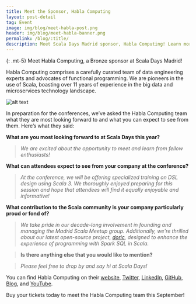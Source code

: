 ```yaml
---
title: Meet the Sponsor, Habla Computing
layout: post-detail
tag: Event
image: img/blog/meet-habla-post.png
header: img/blog/meet-habla-banner.png
permalink: /blog/:title/
description: Meet Scala Days Madrid sponsor, Habla Computing! Learn more about this sponsor and see what they look forward to seeing in Madrid this year!
---
```

{: .mt-5}
Meet Habla Computing, a Bronze sponsor at Scala Days Madrid!

Habla Computing comprises a carefully curated team of data engineering experts and advocates of functional programming. We are pioneers in the use of Scala, boasting over 11 years of experience in the big data and microservices technology landscape.

![alt text](/img/assets/sponsors/Sponsor-Card-habla.png)

In preparation for the conferences, we’ve asked the Habla Computing team what they are most looking forward to and what you can expect to see from them. Here’s what they said:

**What are you most looking forward to at Scala Days this year?**

> *We are excited about the opportunity to meet and learn from fellow enthusiasts!*

**What can attendees expect to see from your company at the conference?**

> *At the conference, we will be offering specialized training on DSL design using Scala 3. We thoroughly enjoyed preparing for this session and hope that attendees will find it equally enjoyable and informative!*

**What contribution to the Scala community is your company particularly proud or fond of?**

> *We take pride in our decade-long involvement in founding and managing the Madrid Scala Meetup group. Additionally, we're thrilled about our latest open-source project, [doric](https://github.com/hablapps/doric), designed to enhance the experience of programming with Spark SQL in Scala.*

> **Is there anything else that you would like to mention?**

> *Please feel free to drop by and say hi at Scala Days!*



You can find Habla Computing on their [website](https://hablapps.com/), [Twitter](https://twitter.com/hablapps), [LinkedIn](https://www.linkedin.com/company/habla-computing/), [GitHub](https://github.com/hablapps), [Blog](https://blog.hablapps.com/), and [YouTube](https://www.youtube.com/watch?v=YOxQtmAjl1M).

Buy your tickets today to meet the Habla Computing team this September!
